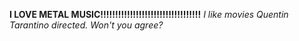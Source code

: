 **I LOVE METAL MUSIC!!!!!!!!!!!!!!!!!!!!!!!!!!!!!!!!!!**
*I like movies Quentin Tarantino directed. Won't you agree?*

